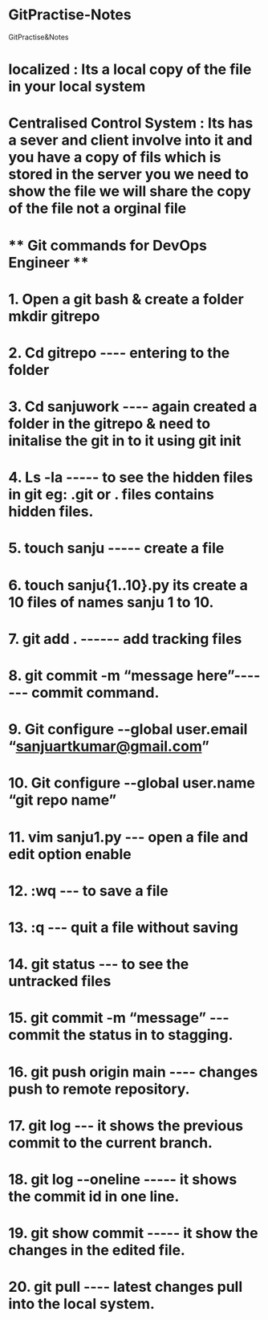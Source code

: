 # GitPractise-Notes
GitPractise&amp;Notes
# localized : Its a local copy of the file in your local system
# Centralised Control System : Its has a sever and client involve into it and you have a copy of fils which is stored in the server you we need to show the file we will share the copy of the file not a orginal file
#    ** Git commands for DevOps Engineer **
# 1. Open a git bash & create a folder mkdir gitrepo
# 2. Cd gitrepo  ---- entering to the folder 
# 3. Cd sanjuwork ---- again created a folder in the gitrepo & need to initalise the git in to it using git init
# 4. Ls -la ----- to see the hidden files in git  eg: .git or . files contains hidden files.
# 5. touch sanju ----- create a file 
# 6. touch sanju{1..10}.py its create a 10 files of names sanju 1 to 10.
# 7. git add . ------ add tracking files
# 8. git commit -m “message here”------- commit command.
# 9. Git configure --global  user.email “sanjuartkumar@gmail.com”
# 10. Git configure --global user.name “git repo name”
# 11. vim sanju1.py --- open a file and edit option enable
# 12. :wq --- to save a file 
# 13. :q --- quit a file without saving
# 14. git status --- to see the untracked files 
# 15. git commit -m “message” --- commit the status in to stagging.
# 16. git push origin main ---- changes push to remote repository. 
# 17. git log --- it shows the previous commit to the current branch.
# 18. git log --oneline ----- it shows the commit id in one line.
# 19. git show commit -----  it show the changes in the edited file.
# 20. git pull ---- latest changes pull into the local system.

